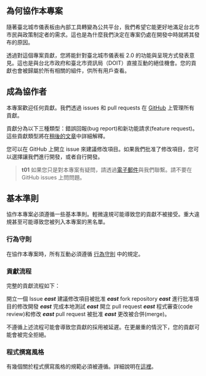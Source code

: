 ## 為何協作本專案

隨著臺北城市儀表板由內部工具轉變為公共平台，我們希望它能更好地滿足台北市市民與政策制定者的需求。這也是為什麼我們決定在專案仍處在開發中時就將其發布的原因。

透過對這個專案貢獻，您將能針對臺北城市儀表板 2.0 的功能與呈現方式發表意見。這也是與台北市政府和臺北市資訊局（DOIT）直接互動的絕佳機會。您的貢獻也會被歸屬於所有相關的組件，供所有用戶查看。

## 成為協作者

本專案歡迎任何貢獻。我們透過 issues 和 pull requests 在 [GitHub](https://github.com/taipei-doit/Taipei-City-Dashboard) 上管理所有貢獻。

貢獻分為以下三種類型：錯誤回報(bug report)和新功能請求(feature request)。這些貢獻類型將在[稍後的文章](/back-end/open-an-issue)中詳細解釋。

您可以在 GitHub 上開立 issue 來建議修改項目。如果我們批准了修改項目，您可以選擇讓我們進行開發，或者自行開發。

> **t01**
> 如果您只是對本專案有疑問，請透過[電子郵件](/back-end/introduction#contact-us)與我們聯繫。請不要在 GitHub issues 上問問題。

## 基本準則

協作本專案必須遵循一些基本準則。輕微違規可能導致您的貢獻不被接受。重大違規甚至可能導致您被列入本專案的黑名單。

### 行為守則

在協作本專案時，所有互動必須遵循 [行為守則](https://github.com/taipei-doit/Taipei-City-Dashboard/blob/main/.github/CODE_OF_CONDUCT.md) 中的規定。

### 貢獻流程

完整的貢獻流程如下：

開立一個 Issue **_east_** 建議修改項目被批准 **_east_** fork repository **_east_** 進行批准項目的修改開發 **_east_** 完成本地測試 **_east_** 開立 pull request **_east_** 程式審查(code review)和修改 **_east_** pull request 被批准 **_east_** 更改被合併(merge)。

不遵循上述流程可能會導致您貢獻的採用被延遲。在更嚴重的情況下，您的貢獻可能會被完全拒絕。

### 程式撰寫風格

有幾個關於程式撰寫風格的規範必須被遵循。詳細說明在[這裡](/back-end/code-style)。
